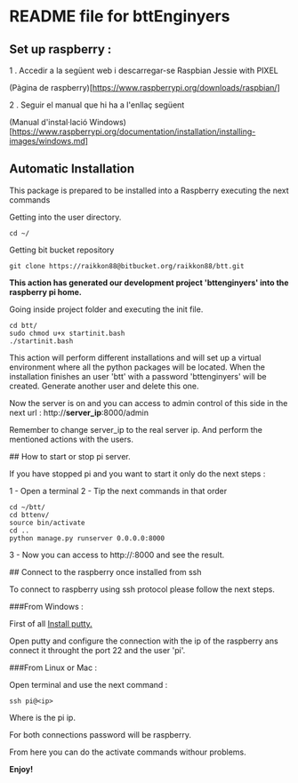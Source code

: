 # README file for bttEnginyers

## Set up raspberry :

1 . Accedir a la següent web i descarregar-se Raspbian Jessie with PIXEL

(Pàgina de raspberry)[https://www.raspberrypi.org/downloads/raspbian/]

2 . Seguir el manual que hi ha a l'enllaç següent

(Manual d'instal·lació Windows)[https://www.raspberrypi.org/documentation/installation/installing-images/windows.md]

## Automatic Installation

This package is prepared to be installed into a Raspberry executing the next commands 

Getting into the user directory.

	cd ~/

Getting bit bucket repository

	git clone https://raikkon88@bitbucket.org/raikkon88/btt.git

**This action has generated our development project 'bttenginyers' into the raspberry pi home.**

Going inside project folder and executing the init file. 

	cd btt/  
	sudo chmod u+x startinit.bash
	./startinit.bash	

This action will perform different installations and will set up a virtual environment where all the python packages will be located. When the installation finishes an user 'btt' with a password 'bttenginyers' will be created. Generate another user and delete this one. 

Now the server is on and you can access to admin control of this side in the next url : http://**server_ip**:8000/admin

Remember to change server_ip to the real server ip. And perform the mentioned actions with the users. 

## How to start or stop pi server. 

If you have stopped pi and you want to start it only do the next steps : 

1 - Open a terminal 
2 - Tip the next commands in that order

    cd ~/btt/
    cd bttenv/
    source bin/activate
    cd ..
    python manage.py runserver 0.0.0.0:8000

3 -  Now you can access to http://<ip>:8000 and see the result. 

## Connect to the raspberry once installed from ssh

To connect to raspberry using ssh protocol please follow the next steps. 

###From Windows : 

First of all [Install putty.](http://www.putty.org/)

Open putty and configure the connection with the ip of the raspberry ans connect it throught the port 22 and the user 'pi'.

###From Linux or Mac : 

Open terminal and use the next command : 

    ssh pi@<ip>

Where <ip> is the pi ip. 

For both connections password will be raspberry. 

From here you can do the activate commands withour problems. 

**Enjoy!**